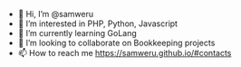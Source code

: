 - 👋 Hi, I’m @samweru
- 👀 I’m interested in PHP, Python, Javascript
- 🌱 I’m currently learning GoLang
- 💞️ I’m looking to collaborate on Bookkeeping projects
- 📫 How to reach me https://samweru.github.io/#contacts

<!---
samweru/samweru is a ✨ special ✨ repository because its `README.md` (this file) appears on your GitHub profile.
You can click the Preview link to take a look at your changes.
--->
